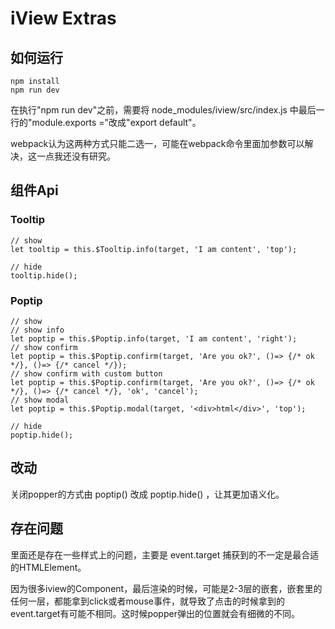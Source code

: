 # iView Extras

## 如何运行

```
npm install
npm run dev
```

在执行"npm run dev"之前，需要将 node_modules/iview/src/index.js 中最后一行的"module.exports ="改成"export default"。

webpack认为这两种方式只能二选一，可能在webpack命令里面加参数可以解决，这一点我还没有研究。

## 组件Api

### Tooltip

```
// show
let tooltip = this.$Tooltip.info(target, 'I am content', 'top');

// hide
tooltip.hide();
```

### Poptip

```
// show
// show info
let poptip = this.$Poptip.info(target, 'I am content', 'right');
// show confirm
let poptip = this.$Poptip.confirm(target, 'Are you ok?', ()=> {/* ok */}, ()=> {/* cancel */});
// show confirm with custom button
let poptip = this.$Poptip.confirm(target, 'Are you ok?', ()=> {/* ok */}, ()=> {/* cancel */}, 'ok', 'cancel');
// show modal
let poptip = this.$Poptip.modal(target, '<div>html</div>', 'top');

// hide
poptip.hide();
```

## 改动

关闭popper的方式由 poptip() 改成 poptip.hide() ，让其更加语义化。

## 存在问题

里面还是存在一些样式上的问题，主要是 event.target 捕获到的不一定是最合适的HTMLElement。

因为很多iview的Component，最后渲染的时候，可能是2-3层的嵌套，嵌套里的任何一层，都能拿到click或者mouse事件，就导致了点击的时候拿到的event.target有可能不相同。这时候popper弹出的位置就会有细微的不同。

